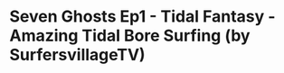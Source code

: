 <!--
id: 15339510282
link: http://tumblr.atmos.org/post/15339510282/seven-ghosts-ep1-tidal-fantasy-amazing-tidal
slug: seven-ghosts-ep1-tidal-fantasy-amazing-tidal
date: Thu Jan 05 2012 01:06:18 GMT-0800 (PST)
publish: 2012-01-05
tags: 
title: Seven Ghosts Ep1 - Tidal Fantasy - Amazing Tidal Bore Surfing (by SurfersvillageTV)
-->


Seven Ghosts Ep1 - Tidal Fantasy - Amazing Tidal Bore Surfing (by SurfersvillageTV)
===================================================================================



